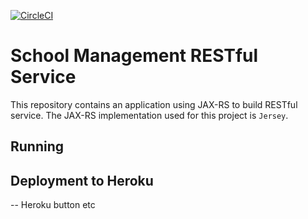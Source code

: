 [![CircleCI](https://circleci.com/bb/projectspartan/rest-service/tree/master.svg?style=svg)](https://circleci.com/bb/projectspartan/rest-service/tree/master)
# School Management RESTful Service
This repository contains an application using JAX-RS to build RESTful service. The JAX-RS implementation used for this project is `Jersey`.

## Running

## Deployment to Heroku
-- Heroku button etc